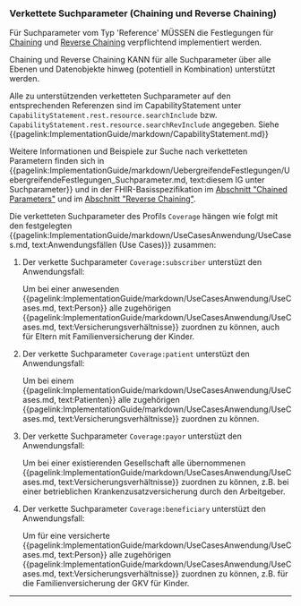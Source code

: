 ### Verkettete Suchparameter (Chaining und Reverse Chaining)

Für Suchparameter vom Typ 'Reference' MÜSSEN die Festlegungen für [Chaining](https://hl7.org/fhir/R4/search.html#chaining) und [Reverse Chaining](https://hl7.org/fhir/R4/search.html#has) verpflichtend implementiert werden.

Chaining und Reverse Chaining KANN für alle Suchparameter über alle Ebenen und Datenobjekte hinweg (potentiell in Kombination) unterstützt werden.

Alle zu unterstützenden verketteten Suchparameter auf den entsprechenden Referenzen sind im CapabilityStatement unter ```CapabilityStatement.rest.resource.searchInclude``` bzw. ```CapabilityStatement.rest.resource.searchRevInclude``` angegeben. Siehe {{pagelink:ImplementationGuide/markdown/CapabilityStatement.md}}

Weitere Informationen und Beispiele zur Suche nach verketteten Parametern finden sich in {{pagelink:ImplementationGuide/markdown/UebergreifendeFestlegungen/UebergreifendeFestlegungen_Suchparameter.md, text:diesem IG unter Suchparameter}} und in der FHIR-Basisspezifikation im [Abschnitt "Chained Parameters"](https://hl7.org/fhir/R4/search.html#chaining) und im [Abschnitt "Reverse Chaining"](https://hl7.org/fhir/R4/search.html#has).

Die verketteten Suchparameter des Profils ```Coverage``` hängen wie folgt mit den festgelegten {{pagelink:ImplementationGuide/markdown/UseCasesAnwendung/UseCases.md, text:Anwendungsfällen (Use Cases)}}  zusammen:

1. Der verkette Suchparameter ```Coverage:subscriber``` unterstüzt den Anwendungsfall:

    Um bei einer anwesenden {{pagelink:ImplementationGuide/markdown/UseCasesAnwendung/UseCases.md, text:Person}} alle zugehörigen {{pagelink:ImplementationGuide/markdown/UseCasesAnwendung/UseCases.md, text:Versicherungsverhältnisse}} zuordnen zu können, auch für Eltern mit Familienversicherung der Kinder.

1. Der verkette Suchparameter ```Coverage:patient``` unterstüzt den Anwendungsfall:

    Um bei einem {{pagelink:ImplementationGuide/markdown/UseCasesAnwendung/UseCases.md, text:Patienten}} alle zugehörigen {{pagelink:ImplementationGuide/markdown/UseCasesAnwendung/UseCases.md, text:Versicherungsverhältnisse}} zuordnen zu können.

1. Der verkette Suchparameter ```Coverage:payor``` unterstüzt den Anwendungsfall:

    Um bei einer existierenden Gesellschaft alle übernommenen {{pagelink:ImplementationGuide/markdown/UseCasesAnwendung/UseCases.md, text:Versicherungsverhältnisse}} zuordnen zu können, z.B. bei einer betrieblichen Krankenzusatzversicherung durch den Arbeitgeber.

1. Der verkette Suchparameter ```Coverage:beneficiary``` unterstüzt den Anwendungsfall:

    Um für eine versicherte {{pagelink:ImplementationGuide/markdown/UseCasesAnwendung/UseCases.md, text:Person}} alle zugehörigen {{pagelink:ImplementationGuide/markdown/UseCasesAnwendung/UseCases.md, text:Versicherungsverhältnisse}} zuordnen zu können, z.B. für die Familienversicherung der GKV für Kinder.
---